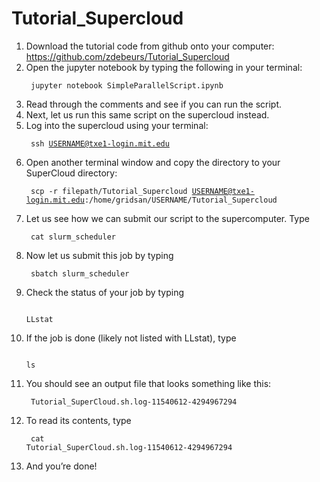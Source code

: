 # Tutorial_Supercloud
 
1. Download the tutorial code from github onto your computer: https://github.com/zdebeurs/Tutorial_Supercloud
2. Open the jupyter notebook by typing the following in your terminal: <p><code> jupyter notebook SimpleParallelScript.ipynb </code></p> 
3. Read through the comments and see if you can run the script.
4. Next, let us run this same script on the supercloud instead. 
5. Log into the supercloud using your terminal:  <p><code> ssh USERNAME@txe1-login.mit.edu </code></p> 
6. Open another terminal window and copy the directory to your SuperCloud directory: <p><code> scp -r filepath/Tutorial_Supercloud USERNAME@txe1-login.mit.edu:/home/gridsan/USERNAME/Tutorial_Supercloud </code></p> 
8. Let us see how we can submit our script to the supercomputer. Type <p><code> cat slurm_scheduler</code></p> 
9. Now let us submit this job by typing
	<p><code> sbatch slurm_scheduler</code></p> 
10. Check the status of your job by typing <p><code> LLstat</code></p> 
11. If the job is done (likely not listed with LLstat), type <p><code> ls</code></p> 
12. You should see an output file that looks something like this: <p><code> Tutorial_SuperCloud.sh.log-11540612-4294967294</code></p> 
13. To read its contents, type <p><code> cat Tutorial_SuperCloud.sh.log-11540612-4294967294</code></p> 
14. And you’re done! 

